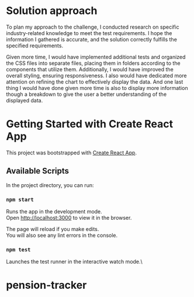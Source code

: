 # Solution approach

To plan my approach to the challenge, I conducted research on specific industry-related knowledge to meet the test requirements. I hope the information I gathered is accurate, and the solution correctly fulfills the specified requirements.

Given more time, I would have implemented additional tests and organized the CSS files into separate files, placing them in folders according to the components that utilize them. Additionally, I would have improved the overall styling, ensuring responsiveness. I also would have dedicated more attention on refining the chart to effectively display the data.
And one last thing I would have done given more time is also to display more information though a breakdown to give the user a better understanding of the displayed data.

# Getting Started with Create React App

This project was bootstrapped with [Create React App](https://github.com/facebook/create-react-app).

## Available Scripts

In the project directory, you can run:

### `npm start`

Runs the app in the development mode.\
Open [http://localhost:3000](http://localhost:3000) to view it in the browser.

The page will reload if you make edits.\
You will also see any lint errors in the console.

### `npm test`

Launches the test runner in the interactive watch mode.\
# pension-tracker

